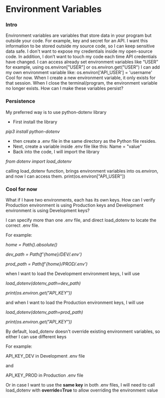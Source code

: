 # Environment Variables

### Intro

Environment variables are variables that store data in your program but outside your code.
For example, key and secret for an API. I want this information to be stored outside my source code, so I can keep sensitive data safe. 
I don't want to expose my credentials inside my open-source code. In addition, I don’t want to touch my code each time API credentials have changed. 
I can access already set environment variables like “USER” for example, using os.environ["USER"] or os.environ.get("USER")
I can add my own environment variable like: os.environ['API_USER'] = 'username'
Cool for now.
When I create a new environment variable, it only exists for that session. When I close the terminal/program, the environment variable no longer exists.
How can I make these variables persist?

### Persistence

My preferred way is to use python-dotenv library
*   First install the library 

*pip3 install python-dotenv*

*   then create a .env file in the same directory as the Python file resides. 
*   Next, create a variable inside .env file like this: Name = "value"
*   Back into the code, I will import the library 

*from dotenv import load_dotenv*


calling load_dotenv function, brings environment variables into os.environ, and now I can access them.
print(os.environ["API_USER"])

### Cool for now

What if I have two environments, each has its own keys. How can I verify Production environment is using Production keys and Development environment is using Development keys?

I can specify more than one .env file, and direct load_dotenv to locate the correct .env file.

For example:

*home = Path().absolute()*


*dev_path = Path(f'{home}/DEV/.env')*


*prod_path = Path(f'{home}/PROD/.env')*

when I want to load the Development environment keys, I will use 

*load_dotenv(dotenv_path=dev_path)*

*print(os.environ.get("API_KEY"))*
    
and when I want to load the Production environment keys, I will use 

*load_dotenv(dotenv_path=prod_path)*

*print(os.environ.get("API_KEY"))*

By default, load_dotenv doesn't override existing environment variables, so either I can use different keys

For example:

API_KEY_DEV in Development .env file 

and 

API_KEY_PROD in Production .env file

Or in case I want to use the **same key** in both .env files, I will need to call load_dotenv with **override=True** to allow overriding the environment value 
